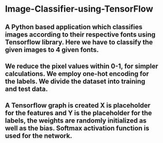 # Image-Classifier-using-TensorFlow


## A Python based application which classifies images according to their respective fonts using Tensorflow library. Here we have to classify the  given images to 4 given fonts.  

## We reduce the pixel values within 0-1, for simpler calculations. We employ one-hot encoding for the labels. We divide the dataset into training and test data. 

## A Tensorflow graph is created X is placeholder for the features and Y is the placeholder for the labels, the weights are randomly initialized as well as the bias. Softmax activation function is used for the network. 

